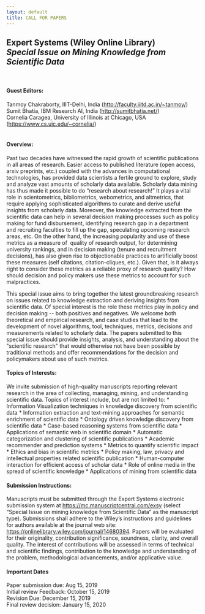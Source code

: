 ```yaml
---
layout: default
title: CALL FOR PAPERS
---
```

<h2><b>Expert Systems (Wiley Online Library)</b><br/>
<i>Special Issue on Mining Knowledge from Scientific Data</i></h2>
<br>
<h4><b>Guest Editors:</b></h4>
Tanmoy Chakraborty, IIIT-Delhi, India (<a href="http://faculty.iiitd.ac.in/~tanmoy/">http://faculty.iiitd.ac.in/~tanmoy/</a>)<br>
Sumit Bhatia, IBM Research AI, India (<a href="http://sumitbhatia.net/">http://sumitbhatia.net/</a>)<br>
Cornelia Caragea, University of Illinois at Chicago, USA (<a href="https://www.cs.uic.edu/~cornelia/">https://www.cs.uic.edu/~cornelia/</a>)<br>
<br>
<h4><b>Overview:</b></h4>
Past two decades have witnessed the rapid growth of scientific publications in all areas of research. Easier
access to published literature (open access, arxiv preprints, etc.) coupled with the advances in
computational technologies, has provided data scientists a fertile ground to explore, study and analyze
vast amounts of scholarly data available. Scholarly data mining has thus made it possible to do “research
about research!” It plays a vital role in scientometrics, bibliometrics, webometrics, and altmetrics, that
require applying sophisticated algorithms to curate and derive useful insights from scholarly data.
Moreover, the knowledge extracted from the scientific data can help in several decision making processes
such as policy making for fund disbursement, identifying research gap in a department and recruiting
faculties to fill up the gap, speculating upcoming research areas, etc. On the other hand, the increasing
popularity and use of these metrics as a measure of ​ quality of research output, for determining university
rankings, and in decision making (tenure and recruitment decisions), has also given rise to objectionable
practices to artificially boost these measures (self citations, citation-cliques, etc.). Given that, is it always
right to consider these metrics as a reliable proxy of research quality? How should decision and policy
makers use these metrics to account for such malpractices.

This special issue aims to bring together the latest groundbreaking research on issues related to
knowledge extraction and deriving insights from scientific data. Of special interest is the role these
metrics play in policy and decision making -- both positives and negatives. We welcome both theoretical
and empirical research, and case studies that lead to the development of novel algorithms, tool,
techniques, metrics, decisions and measurements related to scholarly data. The papers submitted to this
special issue should provide insights, analysis, and understanding about the "scientific research" that
would otherwise not have been possible by traditional methods and offer recommendations for the
decision and policymakers about use of such metrics.
<br>
<h4><b>Topics of Interests:</b></h4>
We invite submission of high-quality manuscripts reporting relevant research in the area of collecting,
managing, mining, and understanding scientific data. Topics of interest include, but are not limited to:
* Information Visualization techniques in knowledge discovery from scientific data
* Information extraction and text-mining approaches for semantic enrichment of scientific data
* Ontology driven knowledge discovery from scientific data
* Case-based reasoning systems from scientific data
* Applications of semantic web in scientific domain
* Automatic categorization and clustering of scientific publications
* Academic recommender and prediction systems
* Metrics to quantify scientific impact
* Ethics and bias in scientific metrics
* Policy making, law, privacy and intellectual properties related scientific publication
* Human-computer interaction for efficient access of scholar data
* Role of online media in the spread of scientific knowledge
* Applications of mining from scientific data
<br>
<h4><b>Submission Instructions:</b></h4>
Manuscripts must be submitted through the Expert Systems electronic submission system at
<a href="https://mc.manuscriptcentral.com/exsy">https://mc.manuscriptcentral.com/exsy</a> (select “Special Issue on mining knowledge from Scientific Data”
as the manuscript type). Submissions shall adhere to the Wiley’s instructions and guidelines for authors
available at the journal web site: <a href="https://onlinelibrary.wiley.com/journal/14680394">https://onlinelibrary.wiley.com/journal/14680394</a>. Papers will be
evaluated for their originality, contribution significance, soundness, clarity, and overall quality. The
interest of contributions will be assessed in terms of technical and scientific findings, contribution to the
knowledge and understanding of the problem, methodological advancements, and/or applicative value.
<br>
<h4><b>Important Dates</b></h4>
Paper submission due: Aug 15, 2019<br>
Initial review Feedback: October 15, 2019<br>
Revision Due: December 15, 2019<br>
Final review decision: January 15, 2020<br>
